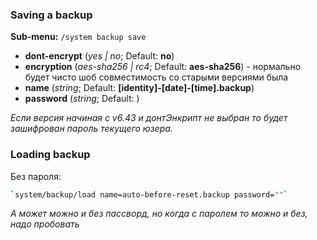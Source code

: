 ### Saving a backup
**Sub-menu:** `/system backup save`
- **dont-encrypt** (_yes | no_; Default: **no**)
- **encryption** (_aes-sha256 | rc4_; Default: **aes-sha256**) - нормально будет чисто шоб совместимость со старыми версиями была
- **name** (_string_; Default: **[identity]-[date]-[time].backup**)
- **password** (_string_; Default: )

*Если версия начиная с v6.43 и донтЭнкрипт не выбран то будет зашифрован пароль текущего юзера.*

### Loading backup
Без пароля:
```bash
`system/backup/load name=auto-before-reset.backup password=""`
```

*А может можно и без пассворд, но когда с паролем то можно и без, надо пробовать*


